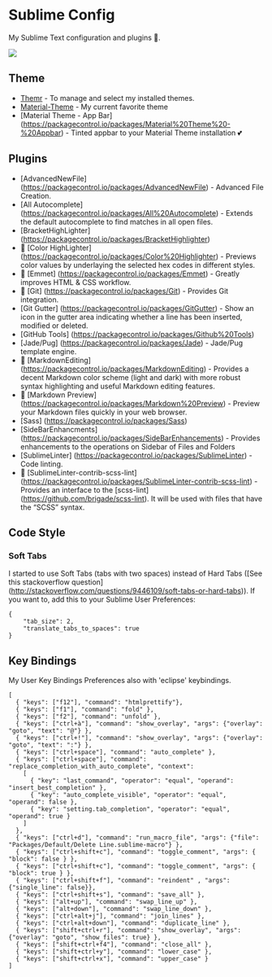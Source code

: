 # Sublime Config
My Sublime Text configuration and plugins :green_heart:.

![][https://github.com/jordanamorais/sublime-config/blob/master/img/sublime-config.JPG]

## Theme ##

* [Themr](https://packagecontrol.io/packages/Themr) - To manage and select my installed themes.
* [Material-Theme](https://packagecontrol.io/packages/Material%20Theme) - My current favorite theme
* [Material Theme - App Bar] (https://packagecontrol.io/packages/Material%20Theme%20-%20Appbar) - Tinted appbar to your Material Theme installation :two_hearts:

## Plugins ##

* [AdvancedNewFile] (https://packagecontrol.io/packages/AdvancedNewFile) - Advanced File Creation.
* [All Autocomplete] (https://packagecontrol.io/packages/All%20Autocomplete) - Extends the default autocomplete to find matches in all open files.
* [BracketHighLighter] (https://packagecontrol.io/packages/BracketHighlighter)
* :stars: [Color HighLighter] (https://packagecontrol.io/packages/Color%20Highlighter) - Previews color values by underlaying the selected hex codes in different styles.
* :stars: [Emmet] (https://packagecontrol.io/packages/Emmet) - Greatly improves HTML & CSS workflow.
* :stars: [Git] (https://packagecontrol.io/packages/Git) - Provides Git integration.
* [Git Gutter] (https://packagecontrol.io/packages/GitGutter) - Show an icon in the gutter area indicating whether a line has been inserted, modified or deleted.
* [GitHub Tools] (https://packagecontrol.io/packages/Github%20Tools)
* [Jade/Pug] (https://packagecontrol.io/packages/Jade) - Jade/Pug template engine.
* :stars: [MarkdownEditing] (https://packagecontrol.io/packages/MarkdownEditing) - Provides a decent Markdown color scheme (light and dark) with more robust syntax highlighting and useful Markdown editing features.
* :stars: [Markdown Preview] (https://packagecontrol.io/packages/Markdown%20Preview) - Preview your Markdown files quickly in your web browser.
* [Sass] (https://packagecontrol.io/packages/Sass)
* [SideBarEnhancments] (https://packagecontrol.io/packages/SideBarEnhancements) - Provides enhancements to the operations on Sidebar of Files and Folders
* [SublimeLinter] (https://packagecontrol.io/packages/SublimeLinter) - Code linting.
* :stars: [SublimeLinter-contrib-scss-lint] (https://packagecontrol.io/packages/SublimeLinter-contrib-scss-lint) - Provides an interface to the [scss-lint] (https://github.com/brigade/scss-lint). It will be used with files that have the “SCSS” syntax.

## Code Style ##

### Soft Tabs ###
I started to use Soft Tabs (tabs with two spaces) instead of Hard Tabs ([See this stackoverflow question] (http://stackoverflow.com/questions/9446109/soft-tabs-or-hard-tabs)). If you want to, add this to your Sublime User Preferences:

``` 
{
    "tab_size": 2,
    "translate_tabs_to_spaces": true
}
```

## Key Bindings ##

My User Key Bindings Preferences also with 'eclipse' keybindings.

```
[
  { "keys": ["f12"], "command": "htmlprettify"},
  { "keys": ["f1"], "command": "fold" },
  { "keys": ["f2"], "command": "unfold" },
  { "keys": ["ctrl+à"], "command": "show_overlay", "args": {"overlay": "goto", "text": "@"} },
  { "keys": ["ctrl+!"], "command": "show_overlay", "args": {"overlay": "goto", "text": ":"} },
  { "keys": ["ctrl+space"], "command": "auto_complete" },
  { "keys": ["ctrl+space"], "command": "replace_completion_with_auto_complete", "context":
    [
      { "key": "last_command", "operator": "equal", "operand": "insert_best_completion" },
      { "key": "auto_complete_visible", "operator": "equal", "operand": false },
      { "key": "setting.tab_completion", "operator": "equal", "operand": true }
    ]
  },
  { "keys": ["ctrl+d"], "command": "run_macro_file", "args": {"file": "Packages/Default/Delete Line.sublime-macro"} },
  { "keys": ["ctrl+shift+c"], "command": "toggle_comment", "args": { "block": false } },
  { "keys": ["ctrl+shift+c"], "command": "toggle_comment", "args": { "block": true } },
  { "keys": ["ctrl+shift+f"], "command": "reindent" , "args": {"single_line": false}},
  { "keys": ["ctrl+shift+s"], "command": "save_all" },
  { "keys": ["alt+up"], "command": "swap_line_up" },
  { "keys": ["alt+down"], "command": "swap_line_down" },
  { "keys": ["ctrl+alt+j"], "command": "join_lines" },
  { "keys": ["ctrl+alt+down"], "command": "duplicate_line" },
  { "keys": ["shift+ctrl+r"], "command": "show_overlay", "args": {"overlay": "goto", "show_files": true} },
  { "keys": ["shift+ctrl+f4"], "command": "close_all" },
  { "keys": ["shift+ctrl+y"], "command": "lower_case" },
  { "keys": ["shift+ctrl+x"], "command": "upper_case" }
] 
```

[https://github.com/jordanamorais/sublime-config/blob/master/img/sublime-config.JPG]: https://github.com/jordanamorais/sublime-config/blob/master/img/sublime-config.JPG
